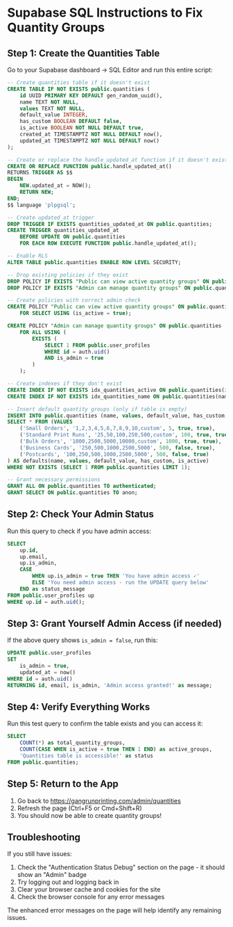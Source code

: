 # Supabase SQL Instructions to Fix Quantity Groups

## Step 1: Create the Quantities Table

Go to your Supabase dashboard → SQL Editor and run this entire script:

```sql
-- Create quantities table if it doesn't exist
CREATE TABLE IF NOT EXISTS public.quantities (
    id UUID PRIMARY KEY DEFAULT gen_random_uuid(),
    name TEXT NOT NULL,
    values TEXT NOT NULL,
    default_value INTEGER,
    has_custom BOOLEAN DEFAULT false,
    is_active BOOLEAN NOT NULL DEFAULT true,
    created_at TIMESTAMPTZ NOT NULL DEFAULT now(),
    updated_at TIMESTAMPTZ NOT NULL DEFAULT now()
);

-- Create or replace the handle_updated_at function if it doesn't exist
CREATE OR REPLACE FUNCTION public.handle_updated_at()
RETURNS TRIGGER AS $$
BEGIN
    NEW.updated_at = NOW();
    RETURN NEW;
END;
$$ language 'plpgsql';

-- Create updated_at trigger
DROP TRIGGER IF EXISTS quantities_updated_at ON public.quantities;
CREATE TRIGGER quantities_updated_at
    BEFORE UPDATE ON public.quantities
    FOR EACH ROW EXECUTE FUNCTION public.handle_updated_at();

-- Enable RLS
ALTER TABLE public.quantities ENABLE ROW LEVEL SECURITY;

-- Drop existing policies if they exist
DROP POLICY IF EXISTS "Public can view active quantity groups" ON public.quantities;
DROP POLICY IF EXISTS "Admin can manage quantity groups" ON public.quantities;

-- Create policies with correct admin check
CREATE POLICY "Public can view active quantity groups" ON public.quantities
    FOR SELECT USING (is_active = true);

CREATE POLICY "Admin can manage quantity groups" ON public.quantities
    FOR ALL USING (
        EXISTS (
            SELECT 1 FROM public.user_profiles 
            WHERE id = auth.uid() 
            AND is_admin = true
        )
    );

-- Create indexes if they don't exist
CREATE INDEX IF NOT EXISTS idx_quantities_active ON public.quantities(is_active);
CREATE INDEX IF NOT EXISTS idx_quantities_name ON public.quantities(name);

-- Insert default quantity groups (only if table is empty)
INSERT INTO public.quantities (name, values, default_value, has_custom, is_active)
SELECT * FROM (VALUES 
    ('Small Orders', '1,2,3,4,5,6,7,8,9,10,custom', 5, true, true),
    ('Standard Print Runs', '25,50,100,250,500,custom', 100, true, true),
    ('Bulk Orders', '1000,2500,5000,10000,custom', 1000, true, true),
    ('Business Cards', '250,500,1000,2500,5000', 500, false, true),
    ('Postcards', '100,250,500,1000,2500,5000', 500, false, true)
) AS defaults(name, values, default_value, has_custom, is_active)
WHERE NOT EXISTS (SELECT 1 FROM public.quantities LIMIT 1);

-- Grant necessary permissions
GRANT ALL ON public.quantities TO authenticated;
GRANT SELECT ON public.quantities TO anon;
```

## Step 2: Check Your Admin Status

Run this query to check if you have admin access:

```sql
SELECT 
    up.id,
    up.email,
    up.is_admin,
    CASE 
        WHEN up.is_admin = true THEN 'You have admin access ✓'
        ELSE 'You need admin access - run the UPDATE query below'
    END as status_message
FROM public.user_profiles up
WHERE up.id = auth.uid();
```

## Step 3: Grant Yourself Admin Access (if needed)

If the above query shows `is_admin = false`, run this:

```sql
UPDATE public.user_profiles 
SET 
    is_admin = true,
    updated_at = now()
WHERE id = auth.uid()
RETURNING id, email, is_admin, 'Admin access granted!' as message;
```

## Step 4: Verify Everything Works

Run this test query to confirm the table exists and you can access it:

```sql
SELECT 
    COUNT(*) as total_quantity_groups,
    COUNT(CASE WHEN is_active = true THEN 1 END) as active_groups,
    'Quantities table is accessible!' as status
FROM public.quantities;
```

## Step 5: Return to the App

1. Go back to https://gangrunprinting.com/admin/quantities
2. Refresh the page (Ctrl+F5 or Cmd+Shift+R)
3. You should now be able to create quantity groups!

## Troubleshooting

If you still have issues:

1. Check the "Authentication Status Debug" section on the page - it should show an "Admin" badge
2. Try logging out and logging back in
3. Clear your browser cache and cookies for the site
4. Check the browser console for any error messages

The enhanced error messages on the page will help identify any remaining issues.